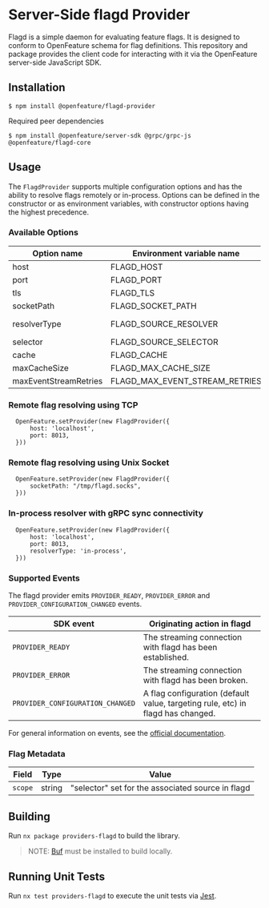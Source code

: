 # Server-Side flagd Provider

Flagd is a simple daemon for evaluating feature flags.
It is designed to conform to OpenFeature schema for flag definitions.
This repository and package provides the client code for interacting with it via the OpenFeature server-side JavaScript SDK.

## Installation

```
$ npm install @openfeature/flagd-provider
```

Required peer dependencies

```
$ npm install @openfeature/server-sdk @grpc/grpc-js @openfeature/flagd-core
```

## Usage

The `FlagdProvider` supports multiple configuration options and has the ability to resolve flags remotely or in-process.
Options can be defined in the constructor or as environment variables, with constructor options having the highest precedence.

### Available Options

| Option name           | Environment variable name      | Type    | Default   | Values          |
|-----------------------|--------------------------------|---------|-----------|-----------------|
| host                  | FLAGD_HOST                     | string  | localhost |                 |
| port                  | FLAGD_PORT                     | number  | 8013      |                 |
| tls                   | FLAGD_TLS                      | boolean | false     |                 |
| socketPath            | FLAGD_SOCKET_PATH              | string  | -         |                 |
| resolverType          | FLAGD_SOURCE_RESOLVER          | string  | rpc       | rpc, in-process |
| selector              | FLAGD_SOURCE_SELECTOR          | string  | -         |                 |
| cache                 | FLAGD_CACHE                    | string  | lru       | lru,disabled    |
| maxCacheSize          | FLAGD_MAX_CACHE_SIZE           | int     | 1000      |                 |
| maxEventStreamRetries | FLAGD_MAX_EVENT_STREAM_RETRIES | int     | 5         |                 |

### Remote flag resolving using TCP

```
  OpenFeature.setProvider(new FlagdProvider({
      host: 'localhost',
      port: 8013,
  }))
```

### Remote flag resolving using Unix Socket

```
  OpenFeature.setProvider(new FlagdProvider({
      socketPath: "/tmp/flagd.socks",
  }))
```

### In-process resolver with gRPC sync connectivity

```
  OpenFeature.setProvider(new FlagdProvider({
      host: 'localhost',
      port: 8013,
      resolverType: 'in-process',
  }))
```

### Supported Events

The flagd provider emits `PROVIDER_READY`, `PROVIDER_ERROR` and `PROVIDER_CONFIGURATION_CHANGED` events.

| SDK event                        | Originating action in flagd                                                     |
|----------------------------------|---------------------------------------------------------------------------------|
| `PROVIDER_READY`                 | The streaming connection with flagd has been established.                       |
| `PROVIDER_ERROR`                 | The streaming connection with flagd has been broken.                            |
| `PROVIDER_CONFIGURATION_CHANGED` | A flag configuration (default value, targeting rule, etc) in flagd has changed. |

For general information on events, see the [official documentation](https://openfeature.dev/docs/reference/concepts/events).

### Flag Metadata

| Field   | Type   | Value                                             |
|---------|--------|---------------------------------------------------|
| `scope` | string | "selector" set for the associated source in flagd |

## Building

Run `nx package providers-flagd` to build the library.

> NOTE: [Buf](https://docs.buf.build/installation) must be installed to build locally.

## Running Unit Tests

Run `nx test providers-flagd` to execute the unit tests via [Jest](https://jestjs.io).
